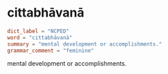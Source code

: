 # cittabhāvanā

``` toml
dict_label = "NCPED"
word = "cittabhāvanā"
summary = "mental development or accomplishments."
grammar_comment = "feminine"
```

mental development or accomplishments.

